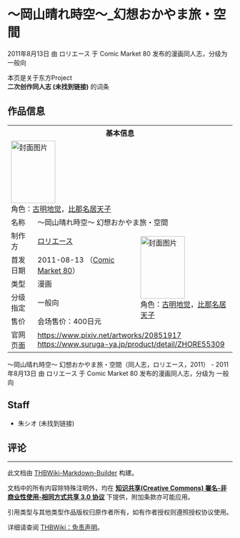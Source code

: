 # ～岡山晴れ時空～_幻想おかやま旅・空間

<!-- source html: G:\repos\THBWiki-Markdown-Builder\THBWikiMarkdown\Temp\main\3\38\ns0%3A%EF%BD%9E%E5%B2%A1%E5%B1%B1%E6%99%B4%E3%82%8C%E6%99%82%E7%A9%BA%EF%BD%9E_%E5%B9%BB%E6%83%B3%E3%81%8A%E3%81%8B%E3%82%84%E3%81%BE%E6%97%85%E3%83%BB%E7%A9%BA%E9%96%93.html -->

2011年8月13日 由 ロリエース 于 Comic Market 80 发布的漫画同人志，分级为 一般向

本页是关于东方Project  
 **二次创作同人志 (未找到链接)** 的词条

## 作品信息

<table><tbody><tr><th colspan="3">基本信息</th></tr><tr><td class="cover-artwork-mobile" colspan="2"><a href="./文件-～岡山晴れ時空～_幻想おかやま旅・空間封面.jpg.md" class="image" title="封面图片"><img alt="封面图片" src="https://upload.thwiki.cc/thumb/4/40/%EF%BD%9E%E5%B2%A1%E5%B1%B1%E6%99%B4%E3%82%8C%E6%99%82%E7%A9%BA%EF%BD%9E_%E5%B9%BB%E6%83%B3%E3%81%8A%E3%81%8B%E3%82%84%E3%81%BE%E6%97%85%E3%83%BB%E7%A9%BA%E9%96%93%E5%B0%81%E9%9D%A2.jpg/99px-%EF%BD%9E%E5%B2%A1%E5%B1%B1%E6%99%B4%E3%82%8C%E6%99%82%E7%A9%BA%EF%BD%9E_%E5%B9%BB%E6%83%B3%E3%81%8A%E3%81%8B%E3%82%84%E3%81%BE%E6%97%85%E3%83%BB%E7%A9%BA%E9%96%93%E5%B0%81%E9%9D%A2.jpg" decoding="async" loading="lazy" width="99" height="140" srcset="https://upload.thwiki.cc/thumb/4/40/%EF%BD%9E%E5%B2%A1%E5%B1%B1%E6%99%B4%E3%82%8C%E6%99%82%E7%A9%BA%EF%BD%9E_%E5%B9%BB%E6%83%B3%E3%81%8A%E3%81%8B%E3%82%84%E3%81%BE%E6%97%85%E3%83%BB%E7%A9%BA%E9%96%93%E5%B0%81%E9%9D%A2.jpg/148px-%EF%BD%9E%E5%B2%A1%E5%B1%B1%E6%99%B4%E3%82%8C%E6%99%82%E7%A9%BA%EF%BD%9E_%E5%B9%BB%E6%83%B3%E3%81%8A%E3%81%8B%E3%82%84%E3%81%BE%E6%97%85%E3%83%BB%E7%A9%BA%E9%96%93%E5%B0%81%E9%9D%A2.jpg 1.5x, https://upload.thwiki.cc/thumb/4/40/%EF%BD%9E%E5%B2%A1%E5%B1%B1%E6%99%B4%E3%82%8C%E6%99%82%E7%A9%BA%EF%BD%9E_%E5%B9%BB%E6%83%B3%E3%81%8A%E3%81%8B%E3%82%84%E3%81%BE%E6%97%85%E3%83%BB%E7%A9%BA%E9%96%93%E5%B0%81%E9%9D%A2.jpg/197px-%EF%BD%9E%E5%B2%A1%E5%B1%B1%E6%99%B4%E3%82%8C%E6%99%82%E7%A9%BA%EF%BD%9E_%E5%B9%BB%E6%83%B3%E3%81%8A%E3%81%8B%E3%82%84%E3%81%BE%E6%97%85%E3%83%BB%E7%A9%BA%E9%96%93%E5%B0%81%E9%9D%A2.jpg 2x" data-file-width="271" data-file-height="384"></a><div class="cover-char">角色：<a href="./古明地觉.md" title="古明地觉">古明地觉</a>，<a href="./比那名居天子.md" title="比那名居天子">比那名居天子</a></div></td>
</tr><tr><td class="label">名称</td><td colspan="2"> ～岡山晴れ時空～ 幻想おかやま旅・空間 </td></tr><tr><td class="label">制作方</td><td><a href="./ロリエース.md" title="ロリエース">ロリエース</a></td><td class="cover-artwork" rowspan="5" style="min-width:140px;"><a href="./文件-～岡山晴れ時空～_幻想おかやま旅・空間封面.jpg.md" class="image" title="封面图片"><img alt="封面图片" src="https://upload.thwiki.cc/thumb/4/40/%EF%BD%9E%E5%B2%A1%E5%B1%B1%E6%99%B4%E3%82%8C%E6%99%82%E7%A9%BA%EF%BD%9E_%E5%B9%BB%E6%83%B3%E3%81%8A%E3%81%8B%E3%82%84%E3%81%BE%E6%97%85%E3%83%BB%E7%A9%BA%E9%96%93%E5%B0%81%E9%9D%A2.jpg/99px-%EF%BD%9E%E5%B2%A1%E5%B1%B1%E6%99%B4%E3%82%8C%E6%99%82%E7%A9%BA%EF%BD%9E_%E5%B9%BB%E6%83%B3%E3%81%8A%E3%81%8B%E3%82%84%E3%81%BE%E6%97%85%E3%83%BB%E7%A9%BA%E9%96%93%E5%B0%81%E9%9D%A2.jpg" decoding="async" loading="lazy" width="99" height="140" srcset="https://upload.thwiki.cc/thumb/4/40/%EF%BD%9E%E5%B2%A1%E5%B1%B1%E6%99%B4%E3%82%8C%E6%99%82%E7%A9%BA%EF%BD%9E_%E5%B9%BB%E6%83%B3%E3%81%8A%E3%81%8B%E3%82%84%E3%81%BE%E6%97%85%E3%83%BB%E7%A9%BA%E9%96%93%E5%B0%81%E9%9D%A2.jpg/148px-%EF%BD%9E%E5%B2%A1%E5%B1%B1%E6%99%B4%E3%82%8C%E6%99%82%E7%A9%BA%EF%BD%9E_%E5%B9%BB%E6%83%B3%E3%81%8A%E3%81%8B%E3%82%84%E3%81%BE%E6%97%85%E3%83%BB%E7%A9%BA%E9%96%93%E5%B0%81%E9%9D%A2.jpg 1.5x, https://upload.thwiki.cc/thumb/4/40/%EF%BD%9E%E5%B2%A1%E5%B1%B1%E6%99%B4%E3%82%8C%E6%99%82%E7%A9%BA%EF%BD%9E_%E5%B9%BB%E6%83%B3%E3%81%8A%E3%81%8B%E3%82%84%E3%81%BE%E6%97%85%E3%83%BB%E7%A9%BA%E9%96%93%E5%B0%81%E9%9D%A2.jpg/197px-%EF%BD%9E%E5%B2%A1%E5%B1%B1%E6%99%B4%E3%82%8C%E6%99%82%E7%A9%BA%EF%BD%9E_%E5%B9%BB%E6%83%B3%E3%81%8A%E3%81%8B%E3%82%84%E3%81%BE%E6%97%85%E3%83%BB%E7%A9%BA%E9%96%93%E5%B0%81%E9%9D%A2.jpg 2x" data-file-width="271" data-file-height="384"></a><div class="cover-char">角色：<a href="./古明地觉.md" title="古明地觉">古明地觉</a>，<a href="./比那名居天子.md" title="比那名居天子">比那名居天子</a></div></td>
</tr><tr><td class="label">首发日期</td><td>2011-08-13&#160;（<a href="/展会作品列表?e=Comic+Market%2380">Comic Market 80</a>）</td></tr><tr><td class="label">类型</td><td>漫画</td></tr><tr><td class="label">分级指定</td><td>一般向</td></tr><tr><td class="label">售价</td><td>会场售价：400日元</td></tr>
<tr><td class="label">官网页面</td><td colspan="2"><a rel="nofollow" class="external free" href="https://www.pixiv.net/artworks/20851917">https://www.pixiv.net/artworks/20851917</a><br><a rel="nofollow" class="external free" href="https://www.suruga-ya.jp/product/detail/ZHORE55309">https://www.suruga-ya.jp/product/detail/ZHORE55309</a></td></tr></tbody></table>

～岡山晴れ時空～ 幻想おかやま旅・空間（同人志，ロリエース，2011） - 2011年8月13日 由 ロリエース 于 Comic Market 80 发布的漫画同人志，分级为 一般向

## Staff
- 朱シオ (未找到链接)


## 评论




---

此文档由 [THBWiki-Markdown-Builder](https://github.com/Delsin-Yu/THBWiki-Markdown-Builder) 构建。

文档中的所有内容除特殊注明外，均在 [**知识共享(Creative Commons) 署名-非商业性使用-相同方式共享 3.0 协议**](https://creativecommons.org/licenses/by-sa/3.0/deed.zh-hans) 下提供，附加条款亦可能应用。

引用类型与其他类型作品版权归原作者所有，如有作者授权则遵照授权协议使用。

详细请查阅 [THBWiki：免责声明](https://thbwiki.cc/THBWiki:%E5%85%8D%E8%B4%A3%E5%A3%B0%E6%98%8E)。

